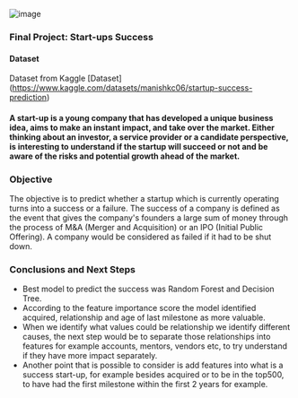 ![image](https://user-images.githubusercontent.com/114928851/234976096-2409e638-41c5-4f13-aef1-7702d4a72673.png)

### Final Project: Start-ups Success


#### Dataset
Dataset from Kaggle
[Dataset] (https://www.kaggle.com/datasets/manishkc06/startup-success-prediction)

#### A start-up is a young company that has developed a unique business idea, aims to make an instant impact, and take over the market. Either thinking about an investor, a service provider or a candidate perspective, is interesting to understand if the startup will succeed or not and be aware of the risks and potential growth ahead of the market.


### Objective

The objective is to predict whether a startup which is currently operating turns into a success or a failure. The success of a company is defined as the event that gives the company's founders a large sum of money through the process of M&A (Merger and Acquisition) or an IPO (Initial Public Offering). A company would be considered as failed if it had to be shut down.


### Conclusions and Next Steps

- Best model to predict the success was Random Forest and Decision Tree.
- According to the feature importance score the model identified acquired, relationship and age of last milestone as more valuable.
- When we identify what values could be relationship we identify different causes, the next step would be to separate those relationships into features for example accounts, mentors, vendors etc, to try understand if they have more impact separately.
- Another point that is possible to consider is add features into what is a success start-up, for example besides acquired or to be in the top500, to have had the first milestone within the first 2 years for example.





